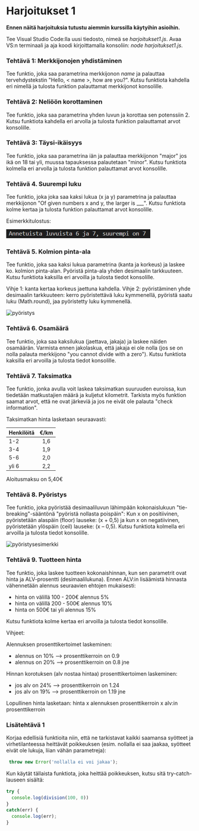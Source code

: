 # Harjoitukset 1

**Ennen näitä harjoituksia tutustu aiemmin kurssilla käytyihin asioihin.**

Tee Visual Studio Code:lla uusi tiedosto, nimeä se *harjoitukset1.js*. Avaa VS:n terminaali ja aja koodi kirjoittamalla konsoliin: *node harjoitukset1.js*.

### Tehtävä 1: Merkkijonojen yhdistäminen

Tee funktio, joka saa parametrina merkkijonon *name* ja palauttaa tervehdystekstin "Hello, \< name \>, how are you?". Kutsu funktiota kahdella eri nimellä ja tulosta funktion palauttamat merkkijonot konsolille.

### Tehtävä 2: Neliöön korottaminen

Tee funktio, joka saa parametrina yhden luvun ja korottaa sen potenssiin 2. Kutsu funktiota kahdella eri arvolla ja tulosta funktion palauttamat arvot konsolille.

### Tehtävä 3: Täysi-ikäisyys

Tee funktio, joka saa parametrina iän ja palauttaa merkkijonon "major" jos ikä on 18 tai yli, muussa tapauksessa palautetaan "minor". Kutsu funktiota kolmella eri arvolla ja tulosta funktion palauttamat arvot konsolille.

### Tehtävä 4. Suurempi luku

Tee funktio, joka joka saa kaksi lukua (x ja y) parametrina ja palauttaa merkkijonon "Of given numbers x and y, the larger is ___". Kutsu funktiota kolme kertaa ja tulosta funktion palauttamat arvot konsolille.

Esimerkkitulostus:

![vertailu](../kuvat/vertailutulostus.PNG)

### Tehtävä 5. Kolmion pinta-ala

Tee funktio, joka saa kaksi lukua parametrina (kanta ja korkeus) ja laskee ko. kolmion pinta-alan. Pyöristä pinta-ala yhden desimaalin tarkkuuteen. Kutsu funktiota kaksilla eri arvoilla ja tulosta tiedot konsolille.

Vihje 1: kanta kertaa korkeus jaettuna kahdella.
Vihje 2: pyöristäminen yhde desimaalin tarkkuuteen: kerro pyöristettävä luku kymmenellä, pyöristä saatu luku (Math.round), jaa pyöristetty luku kymmenellä.

<!-- ![pyöristys](../kuvat/round_example.PNG) -->
<img src="img/round_example.PNG" alt="pyöristys" width="150"/>

### Tehtävä 6. Osamäärä

Tee funktio, joka saa kaksilukua (jaettava, jakaja) ja laskee näiden osamäärän. Varmista ennen jakolaskua, että jakaja ei ole nolla (jos se on nolla palauta merkkijono "you cannot divide with a zero"). Kutsu funktiota kaksilla eri arvoilla ja tulosta tiedot konsolille.


### Tehtävä 7. Taksimatka

Tee funktio, jonka avulla voit laskea taksimatkan suuruuden euroissa, kun tiedetään matkustajien määrä ja kuljetut kilometrit. Tarkista myös funktion saamat arvot, että ne ovat järkeviä ja jos ne eivät ole palauta "check information".

Taksimatkan hinta lasketaan seuraavasti:

| Henkilöitä  |  €/km  |
| ------------- |:-------------:|
| 1-2           |     1,6    |
| 3-4           |     1,9    |
| 5-6           |     2,0    |
| yli 6         |     2,2    |

Aloitusmaksu on 5,40€

### Tehtävä 8. Pyöristys

Tee funktio, joka pyöristää desimaaliluvun lähimpään kokonaislukuun "tie-breaking"-sääntönä "pyöristä nollasta poispäin": Kun x on positiivinen, pyöristetään alaspäin (floor) lauseke: (x + 0,5) ja kun x on negatiivinen, pyöristetään ylöspäin (ceil) lauseke: (x – 0,5). Kutsu funktiota kolmella eri arvoilla ja tulosta tiedot konsolille.

<!-- ![pyöristysesimerkki](../kuvat/floor_ceil_example.PNG) -->
<img src="img/floor_ceil_example.PNG" alt="pyöristysesimerkki" width="150"/>

### Tehtävä 9. Tuotteen hinta

Tee funktio, joka laskee tuotteen kokonaishinnan, kun sen parametrit ovat hinta ja ALV-prosentti (desimaalilukuna). Ennen ALV:in lisäämistä hinnasta vähennetään alennus seuraavien ehtojen mukaisesti:

- hinta on välillä 100 - 200€ alennus 5%
- hinta on välillä 200 - 500€ alennus 10%
- hinta on 500€ tai yli alennus 15%

Kutsu funktiota kolme kertaa eri arvoilla ja tulosta tiedot konsolille.

Vihjeet:

Alennuksen prosenttikertoimet laskeminen:
- alennus on 10% --> prosenttikerroin on 0.9
- alennus on 20% --> prosenttikerroin on 0.8
jne

Hinnan korotuksen (alv nostaa hintaa) prosenttikertoimen laskeminen:
- jos alv on 24% --> prosenttikerroin on 1.24
- jos alv on 19% --> prosenttikerroin on 1.19
jne

Lopullinen hinta lasketaan:
hinta x alennuksen prosenttikerroin x alv:in prosenttikerroin

### Lisätehtävä 1

Korjaa edellisiä funktioita niin, että ne tarkistavat kaikki saamansa syötteet ja virhetilanteessa heittävät poikkeuksen (esim. nollalla ei saa jaakaa, syötteet eivät ole lukuja, liian vähän parametreja):

```js
 throw new Error('nollalla ei voi jakaa');
```

Kun käytät tällaista funktiota, joka heittää poikkeuksen, kutsu sitä try-catch-lauseen sisältä:

```js
try {
  console.log(division(100, 0))
}
catch(err) {
  console.log(err);
}
```
